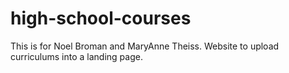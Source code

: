 # high-school-courses
This is for Noel Broman and MaryAnne Theiss. Website to upload curriculums into a landing page.
